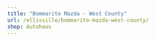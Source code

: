```yaml
---
title: "Bommarito Mazda - West County"
url: /ellisville/bommarito-mazda-west-county/
shop: Autohaus
---
```

